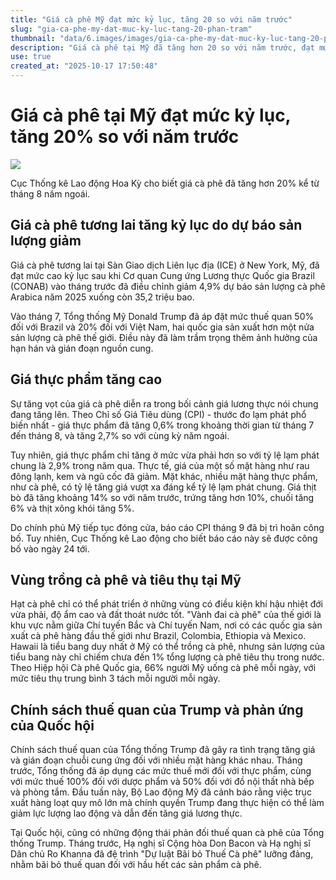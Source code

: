 ```yaml
---
title: "Giá cà phê Mỹ đạt mức kỷ lục, tăng 20 so với năm trước"
slug: "gia-ca-phe-my-dat-muc-ky-luc-tang-20-phan-tram"
thumbnail: "data/6.images/images/gia-ca-phe-my-dat-muc-ky-luc-tang-20-phan-tram.webp"
description: "Giá cà phê tại Mỹ đã tăng hơn 20 so với năm trước, đạt mức cao kỷ lục do dự báo sản lượng giảm, chính sách thuế quan của Trump và hạn hán."
use: true
created_at: "2025-10-17 17:50:48"
---
```


# Giá cà phê tại Mỹ đạt mức kỷ lục, tăng 20% so với năm trước

![](/images/20251017-00083509-forbes-000-1-view.webp)

Cục Thống kê Lao động Hoa Kỳ cho biết giá cà phê đã tăng hơn 20% kể từ tháng 8 năm ngoái.

## Giá cà phê tương lai tăng kỷ lục do dự báo sản lượng giảm

Giá cà phê tương lai tại Sàn Giao dịch Liên lục địa (ICE) ở New York, Mỹ, đã đạt mức cao kỷ lục sau khi Cơ quan Cung ứng Lương thực Quốc gia Brazil (CONAB) vào tháng trước đã điều chỉnh giảm 4,9% dự báo sản lượng cà phê Arabica năm 2025 xuống còn 35,2 triệu bao.

Vào tháng 7, Tổng thống Mỹ Donald Trump đã áp đặt mức thuế quan 50% đối với Brazil và 20% đối với Việt Nam, hai quốc gia sản xuất hơn một nửa sản lượng cà phê thế giới. Điều này đã làm trầm trọng thêm ảnh hưởng của hạn hán và gián đoạn nguồn cung.

## Giá thực phẩm tăng cao

Sự tăng vọt của giá cà phê diễn ra trong bối cảnh giá lương thực nói chung đang tăng lên. Theo Chỉ số Giá Tiêu dùng (CPI) - thước đo lạm phát phổ biến nhất - giá thực phẩm đã tăng 0,6% trong khoảng thời gian từ tháng 7 đến tháng 8, và tăng 2,7% so với cùng kỳ năm ngoái.

Tuy nhiên, giá thực phẩm chỉ tăng ở mức vừa phải hơn so với tỷ lệ lạm phát chung là 2,9% trong năm qua. Thực tế, giá của một số mặt hàng như rau đông lạnh, kem và ngũ cốc đã giảm. Mặt khác, nhiều mặt hàng thực phẩm, như cà phê, có tỷ lệ tăng giá vượt xa đáng kể tỷ lệ lạm phát chung. Giá thịt bò đã tăng khoảng 14% so với năm trước, trứng tăng hơn 10%, chuối tăng 6% và thịt xông khói tăng 5%.

Do chính phủ Mỹ tiếp tục đóng cửa, báo cáo CPI tháng 9 đã bị trì hoãn công bố. Tuy nhiên, Cục Thống kê Lao động cho biết báo cáo này sẽ được công bố vào ngày 24 tới.

## Vùng trồng cà phê và tiêu thụ tại Mỹ

Hạt cà phê chỉ có thể phát triển ở những vùng có điều kiện khí hậu nhiệt đới vừa phải, độ ẩm cao và đất thoát nước tốt. "Vành đai cà phê" của thế giới là khu vực nằm giữa Chí tuyến Bắc và Chí tuyến Nam, nơi có các quốc gia sản xuất cà phê hàng đầu thế giới như Brazil, Colombia, Ethiopia và Mexico. Hawaii là tiểu bang duy nhất ở Mỹ có thể trồng cà phê, nhưng sản lượng của tiểu bang này chỉ chiếm chưa đến 1% tổng lượng cà phê tiêu thụ trong nước. Theo Hiệp hội Cà phê Quốc gia, 66% người Mỹ uống cà phê mỗi ngày, với mức tiêu thụ trung bình 3 tách mỗi người mỗi ngày.

## Chính sách thuế quan của Trump và phản ứng của Quốc hội

Chính sách thuế quan của Tổng thống Trump đã gây ra tình trạng tăng giá và gián đoạn chuỗi cung ứng đối với nhiều mặt hàng khác nhau. Tháng trước, Tổng thống đã áp dụng các mức thuế mới đối với thực phẩm, cùng với mức thuế 100% đối với dược phẩm và 50% đối với đồ nội thất nhà bếp và phòng tắm. Đầu tuần này, Bộ Lao động Mỹ đã cảnh báo rằng việc trục xuất hàng loạt quy mô lớn mà chính quyền Trump đang thực hiện có thể làm giảm lực lượng lao động và dẫn đến tăng giá lương thực.

Tại Quốc hội, cũng có những động thái phản đối thuế quan cà phê của Tổng thống Trump. Tháng trước, Hạ nghị sĩ Cộng hòa Don Bacon và Hạ nghị sĩ Dân chủ Ro Khanna đã đệ trình "Dự luật Bãi bỏ Thuế Cà phê" lưỡng đảng, nhằm bãi bỏ thuế quan đối với hầu hết các sản phẩm cà phê.